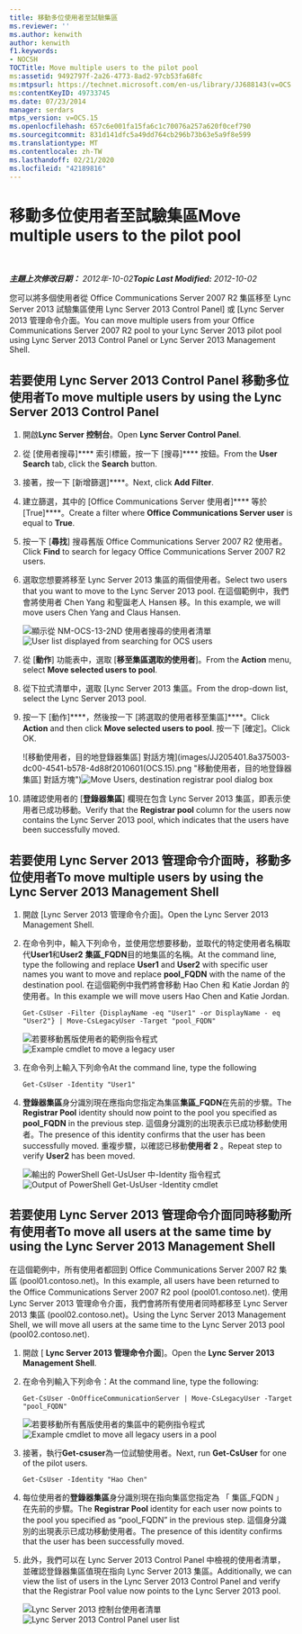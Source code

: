 ```yaml
---
title: 移動多位使用者至試驗集區
ms.reviewer: ''
ms.author: kenwith
author: kenwith
f1.keywords:
- NOCSH
TOCTitle: Move multiple users to the pilot pool
ms:assetid: 9492797f-2a26-4773-8ad2-97cb53fa68fc
ms:mtpsurl: https://technet.microsoft.com/en-us/library/JJ688143(v=OCS.15)
ms:contentKeyID: 49733745
ms.date: 07/23/2014
manager: serdars
mtps_version: v=OCS.15
ms.openlocfilehash: 657c6e001fa15fa6c1c70076a257a620f0cef790
ms.sourcegitcommit: 831d141dfc5a49dd764cb296b73b63e5a9f8e599
ms.translationtype: MT
ms.contentlocale: zh-TW
ms.lasthandoff: 02/21/2020
ms.locfileid: "42189816"
---
```

<div data-xmlns="http://www.w3.org/1999/xhtml">

<div class="topic" data-xmlns="http://www.w3.org/1999/xhtml" data-msxsl="urn:schemas-microsoft-com:xslt" data-cs="https://msdn.microsoft.com/">

<div data-asp="https://msdn2.microsoft.com/asp">

# <a name="move-multiple-users-to-the-pilot-pool"></a><span data-ttu-id="afa6a-102">移動多位使用者至試驗集區</span><span class="sxs-lookup"><span data-stu-id="afa6a-102">Move multiple users to the pilot pool</span></span>

</div>

<div id="mainSection">

<div id="mainBody">

<span> </span>

<span data-ttu-id="afa6a-103">_**主題上次修改日期：** 2012年-10-02_</span><span class="sxs-lookup"><span data-stu-id="afa6a-103">_**Topic Last Modified:** 2012-10-02_</span></span>

<span data-ttu-id="afa6a-104">您可以將多個使用者從 Office Communications Server 2007 R2 集區移至 Lync Server 2013 試驗集區使用 Lync Server 2013 Control Panel] 或 [Lync Server 2013 管理命令介面。</span><span class="sxs-lookup"><span data-stu-id="afa6a-104">You can move multiple users from your Office Communications Server 2007 R2 pool to your Lync Server 2013 pilot pool using Lync Server 2013 Control Panel or Lync Server 2013 Management Shell.</span></span>

<div>

## <a name="to-move-multiple-users-by-using-the-lync-server-2013-control-panel"></a><span data-ttu-id="afa6a-105">若要使用 Lync Server 2013 Control Panel 移動多位使用者</span><span class="sxs-lookup"><span data-stu-id="afa6a-105">To move multiple users by using the Lync Server 2013 Control Panel</span></span>

1.  <span data-ttu-id="afa6a-106">開啟**Lync Server 控制台**。</span><span class="sxs-lookup"><span data-stu-id="afa6a-106">Open **Lync Server Control Panel**.</span></span>

2.  <span data-ttu-id="afa6a-107">從 [使用者搜尋]\*\*\*\* 索引標籤，按一下 [搜尋]\*\*\*\* 按鈕。</span><span class="sxs-lookup"><span data-stu-id="afa6a-107">From the **User Search** tab, click the **Search** button.</span></span>

3.  <span data-ttu-id="afa6a-108">接著，按一下 [新增篩選]\*\*\*\*。</span><span class="sxs-lookup"><span data-stu-id="afa6a-108">Next, click **Add Filter**.</span></span>

4.  <span data-ttu-id="afa6a-109">建立篩選，其中的 [Office Communications Server 使用者]\*\*\*\* 等於 [True]\*\*\*\*。</span><span class="sxs-lookup"><span data-stu-id="afa6a-109">Create a filter where **Office Communications Server user** is equal to **True**.</span></span>

5.  <span data-ttu-id="afa6a-110">按一下 [**尋找**] 搜尋舊版 Office Communications Server 2007 R2 使用者。</span><span class="sxs-lookup"><span data-stu-id="afa6a-110">Click **Find** to search for legacy Office Communications Server 2007 R2 users.</span></span>

6.  <span data-ttu-id="afa6a-111">選取您想要將移至 Lync Server 2013 集區的兩個使用者。</span><span class="sxs-lookup"><span data-stu-id="afa6a-111">Select two users that you want to move to the Lync Server 2013 pool.</span></span> <span data-ttu-id="afa6a-112">在這個範例中，我們會將使用者 Chen Yang 和聖誕老人 Hansen 移。</span><span class="sxs-lookup"><span data-stu-id="afa6a-112">In this example, we will move users Chen Yang and Claus Hansen.</span></span>
    
    <span data-ttu-id="afa6a-113">![顯示從 NM-OCS-13-2ND 使用者搜尋的使用者清單](images/JJ688143.76beb4fa-72e0-41ef-b96e-3553e96645c0(OCS.15).jpg "顯示從 NM-OCS-13-2ND 使用者搜尋的使用者清單")</span><span class="sxs-lookup"><span data-stu-id="afa6a-113">![User list displayed from searching for OCS users](images/JJ688143.76beb4fa-72e0-41ef-b96e-3553e96645c0(OCS.15).jpg "User list displayed from searching for OCS users")</span></span>  

7.  <span data-ttu-id="afa6a-114">從 [**動作**] 功能表中，選取 [**移至集區選取的使用者**]。</span><span class="sxs-lookup"><span data-stu-id="afa6a-114">From the **Action** menu, select **Move selected users to pool**.</span></span>

8.  <span data-ttu-id="afa6a-115">從下拉式清單中，選取 [Lync Server 2013 集區。</span><span class="sxs-lookup"><span data-stu-id="afa6a-115">From the drop-down list, select the Lync Server 2013 pool.</span></span>

9.  <span data-ttu-id="afa6a-116">按一下 [動作]\*\*\*\*，然後按一下 [將選取的使用者移至集區]\*\*\*\*。</span><span class="sxs-lookup"><span data-stu-id="afa6a-116">Click **Action** and then click **Move selected users to pool**.</span></span> <span data-ttu-id="afa6a-117">按一下 [確定]。</span><span class="sxs-lookup"><span data-stu-id="afa6a-117">Click OK.</span></span>
    
    <span data-ttu-id="afa6a-118">![移動使用者，目的地登錄器集區] 對話方塊](images/JJ205401.8a375003-dc00-4541-b578-4d88f2010601(OCS.15).png "移動使用者，目的地登錄器集區] 對話方塊")</span><span class="sxs-lookup"><span data-stu-id="afa6a-118">![Move Users, destination registrar pool dialog box](images/JJ205401.8a375003-dc00-4541-b578-4d88f2010601(OCS.15).png "Move Users, destination registrar pool dialog box")</span></span>  

10. <span data-ttu-id="afa6a-119">請確認使用者的 [**登錄器集區**] 欄現在包含 Lync Server 2013 集區，即表示使用者已成功移動。</span><span class="sxs-lookup"><span data-stu-id="afa6a-119">Verify that the **Registrar pool** column for the users now contains the Lync Server 2013 pool, which indicates that the users have been successfully moved.</span></span>

</div>

<div>

## <a name="to-move-multiple-users-by-using-the-lync-server-2013-management-shell"></a><span data-ttu-id="afa6a-120">若要使用 Lync Server 2013 管理命令介面時，移動多位使用者</span><span class="sxs-lookup"><span data-stu-id="afa6a-120">To move multiple users by using the Lync Server 2013 Management Shell</span></span>

1.  <span data-ttu-id="afa6a-121">開啟 [Lync Server 2013 管理命令介面]。</span><span class="sxs-lookup"><span data-stu-id="afa6a-121">Open the Lync Server 2013 Management Shell.</span></span>

2.  <span data-ttu-id="afa6a-122">在命令列中，輸入下列命令，並使用您想要移動，並取代的特定使用者名稱取代**User1**和**User2** **集區\_FQDN**目的地集區的名稱。</span><span class="sxs-lookup"><span data-stu-id="afa6a-122">At the command line, type the following and replace **User1** and **User2** with specific user names you want to move and replace **pool\_FQDN** with the name of the destination pool.</span></span> <span data-ttu-id="afa6a-123">在這個範例中我們將會移動 Hao Chen 和 Katie Jordan 的使用者。</span><span class="sxs-lookup"><span data-stu-id="afa6a-123">In this example we will move users Hao Chen and Katie Jordan.</span></span>
    
        Get-CsUser -Filter {DisplayName -eq "User1" -or DisplayName - eq "User2"} | Move-CsLegacyUser -Target "pool_FQDN"
    
    <span data-ttu-id="afa6a-124">![若要移動舊版使用者的範例指令程式](images/JJ688143.57cfc28e-3df5-459f-83ef-8b0edf182a25(OCS.15).jpg "若要移動舊版使用者的範例指令程式")</span><span class="sxs-lookup"><span data-stu-id="afa6a-124">![Example cmdlet to move a legacy user](images/JJ688143.57cfc28e-3df5-459f-83ef-8b0edf182a25(OCS.15).jpg "Example cmdlet to move a legacy user")</span></span>  

3.  <span data-ttu-id="afa6a-125">在命令列上輸入下列命令</span><span class="sxs-lookup"><span data-stu-id="afa6a-125">At the command line, type the following</span></span>
    
        Get-CsUser -Identity "User1"

4.  <span data-ttu-id="afa6a-126">**登錄器集區**身分識別現在應指向您指定為集區**集區\_FQDN**在先前的步驟。</span><span class="sxs-lookup"><span data-stu-id="afa6a-126">The **Registrar Pool** identity should now point to the pool you specified as **pool\_FQDN** in the previous step.</span></span> <span data-ttu-id="afa6a-127">這個身分識別的出現表示已成功移動使用者。</span><span class="sxs-lookup"><span data-stu-id="afa6a-127">The presence of this identity confirms that the user has been successfully moved.</span></span> <span data-ttu-id="afa6a-128">重複步驟，以確認已移動**使用者 2** 。</span><span class="sxs-lookup"><span data-stu-id="afa6a-128">Repeat step to verify **User2** has been moved.</span></span>
    
    <span data-ttu-id="afa6a-129">![輸出的 PowerShell Get-UsUser 中-Identity 指令程式](images/JJ205096.8ff04c67-37a0-4156-bfbc-28f9f7b137c8(OCS.15).jpg "輸出的 PowerShell Get-UsUser 中-Identity 指令程式")</span><span class="sxs-lookup"><span data-stu-id="afa6a-129">![Output of PowerShell Get-UsUser -Identity cmdlet](images/JJ205096.8ff04c67-37a0-4156-bfbc-28f9f7b137c8(OCS.15).jpg "Output of PowerShell Get-UsUser -Identity  cmdlet")</span></span>  

</div>

<div>

## <a name="to-move-all-users-at-the-same-time-by-using-the-lync-server-2013-management-shell"></a><span data-ttu-id="afa6a-130">若要使用 Lync Server 2013 管理命令介面同時移動所有使用者</span><span class="sxs-lookup"><span data-stu-id="afa6a-130">To move all users at the same time by using the Lync Server 2013 Management Shell</span></span>

<span data-ttu-id="afa6a-131">在這個範例中，所有使用者都回到 Office Communications Server 2007 R2 集區 (pool01.contoso.net)。</span><span class="sxs-lookup"><span data-stu-id="afa6a-131">In this example, all users have been returned to the Office Communications Server 2007 R2 pool (pool01.contoso.net).</span></span> <span data-ttu-id="afa6a-132">使用 Lync Server 2013 管理命令介面，我們會將所有使用者同時都移至 Lync Server 2013 集區 (pool02.contoso.net)。</span><span class="sxs-lookup"><span data-stu-id="afa6a-132">Using the Lync Server 2013 Management Shell, we will move all users at the same time to the Lync Server 2013 pool (pool02.contoso.net).</span></span>

1.  <span data-ttu-id="afa6a-133">開啟 [ **Lync Server 2013 管理命令介面**]。</span><span class="sxs-lookup"><span data-stu-id="afa6a-133">Open the **Lync Server 2013 Management Shell**.</span></span>

2.  <span data-ttu-id="afa6a-134">在命令列輸入下列命令：</span><span class="sxs-lookup"><span data-stu-id="afa6a-134">At the command line, type the following:</span></span>
    
        Get-CsUser -OnOfficeCommunicationServer | Move-CsLegacyUser -Target "pool_FQDN"
    
    <span data-ttu-id="afa6a-135">![若要移動所有舊版使用者的集區中的範例指令程式](images/JJ688143.e6a2d578-296e-476c-bd45-d757917ea853(OCS.15).jpg "若要移動所有舊版使用者的集區中的範例指令程式")</span><span class="sxs-lookup"><span data-stu-id="afa6a-135">![Example cmdlet to move all legacy users in a pool](images/JJ688143.e6a2d578-296e-476c-bd45-d757917ea853(OCS.15).jpg "Example cmdlet to move all legacy users in a pool")</span></span>  

3.  <span data-ttu-id="afa6a-136">接著，執行**Get-csuser**為一位試驗使用者。</span><span class="sxs-lookup"><span data-stu-id="afa6a-136">Next, run **Get-CsUser** for one of the pilot users.</span></span>
    
        Get-CsUser -Identity "Hao Chen"

4.  <span data-ttu-id="afa6a-137">每位使用者的**登錄器集區**身分識別現在指向集區您指定為 「 集區\_FQDN 」 在先前的步驟。</span><span class="sxs-lookup"><span data-stu-id="afa6a-137">The **Registrar Pool** identity for each user now points to the pool you specified as “pool\_FQDN” in the previous step.</span></span> <span data-ttu-id="afa6a-138">這個身分識別的出現表示已成功移動使用者。</span><span class="sxs-lookup"><span data-stu-id="afa6a-138">The presence of this identity confirms that the user has been successfully moved.</span></span>

5.  <span data-ttu-id="afa6a-139">此外，我們可以在 Lync Server 2013 Control Panel 中檢視的使用者清單，並確認登錄器集區值現在指向 Lync Server 2013 集區。</span><span class="sxs-lookup"><span data-stu-id="afa6a-139">Additionally, we can view the list of users in the Lync Server 2013 Control Panel and verify that the Registrar Pool value now points to the Lync Server 2013 pool.</span></span>
    
    <span data-ttu-id="afa6a-140">![Lync Server 2013 控制台使用者清單](images/JJ205096.3f2e87a7-ec59-43c5-82cb-e770108bfb04(OCS.15).jpg "Lync Server 2013 控制台使用者清單")</span><span class="sxs-lookup"><span data-stu-id="afa6a-140">![Lync Server 2013 Control Panel user list](images/JJ205096.3f2e87a7-ec59-43c5-82cb-e770108bfb04(OCS.15).jpg "Lync Server 2013 Control Panel user list")</span></span>  

</div>

</div>

<span> </span>

</div>

</div>

</div>

